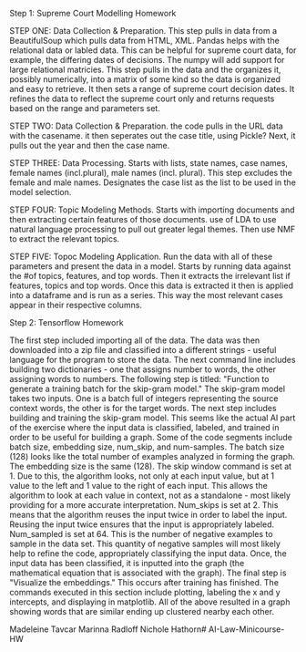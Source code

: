 Step 1: Supreme Court Modelling Homework


STEP ONE: Data Collection & Preparation. This step pulls in data from a BeautifulSoup which pulls data from HTML, XML. Pandas helps with the relational data or labled data. This can be helpful for supreme court data, for example, the differing dates of decisions. The numpy will add support for large relational matricies. This step pulls in the data and the organizes it, possibly numerically, into a matrix of some kind so the data is organized and easy to retrieve. It then sets a range of supreme court decision dates. It refines the data to reflect the supreme court only and returns requests based on the range and parameters set.

STEP TWO: Data Collection & Preparation. the code pulls in the URL data with the casename. it then seperates out the case title, using Pickle? Next, it pulls out the year and then the case name. 


STEP THREE: Data Processing. Starts with lists, state names, case names, female names (incl.plural), male names (incl. plural). This step excludes the female and male names. Designates the case list as the list to be used in the model selection. 

STEP FOUR: Topic Modeling Methods. Starts with importing documents and then extracting certain features of those documents. use of LDA to use natural language processing to pull out greater legal themes. Then use NMF to extract the relevant topics. 

STEP FIVE: Topoc Modeling Application. Run the data with all of these parameters and present the data in a model. Starts by running data against the #of topics, features, and top words. Then it extracts the irrelevant list if features, topics and top words. Once this data is extracted it then is applied into a dataframe and is run as a series. This way the most relevant cases appear in their respective columns. 


Step 2: Tensorflow Homework 

The first step included importing all of the data. The data was then downloaded into a zip file and classified into a different strings - useful language for the program to store the data. The next command line includes building two dictionaries - one that assigns number to words, the other assigning words to numbers.  The following step is titled: "Function to generate a training batch for the skip-gram model." The skip-gram model takes two inputs. One is a batch full of integers representing the source context words, the other is for the target words. The next step includes building and training the skip-gram model. This seems like the actual AI part of the exercise where the input data is classified, labeled, and trained in order to be useful for building a graph.  Some of the code segments include batch size, embedding size, num_skip, and num-samples. The batch size  (128) looks like the total number of examples analyzed in forming the graph. The embedding size is the same (128). The skip window command is set at 1. Due to this, the algorithm looks, not only at each input value, but at 1 value to the left and 1 value to the right of each input. This allows the algorithm to look at each value in context, not as a standalone - most likely providing for a more accurate interpretation. Num_skips is set at 2. This means that the algorithm reuses the input twice in order to label the input. Reusing the input twice ensures that the input is appropriately labeled. Num_sampled is set at 64. This is the number of negative examples to sample in the data set. This quantity of negative samples will most likely help to refine the code, appropriately classifying the input data. Once, the input data has been classified, it is inputted into the graph (the mathematical equation that is associated with the graph). The final step is "Visualize the embeddings." This occurs after training has finished. The commands executed in this section include plotting, labeling the x and y intercepts, and displaying in matplotlib. All of the above resulted in a graph showing words that are similar ending up clustered nearby each other. 

Madeleine Tavcar
Marinna Radloff
Nichole Hathorn# AI-Law-Minicourse-HW

